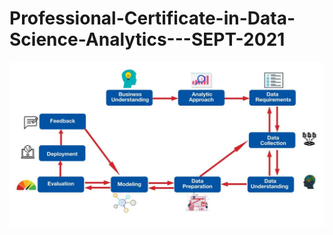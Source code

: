 # Professional-Certificate-in-Data-Science-Analytics---SEPT-2021

![Data Science Methodology ](data_science_methodolog.jpg)
